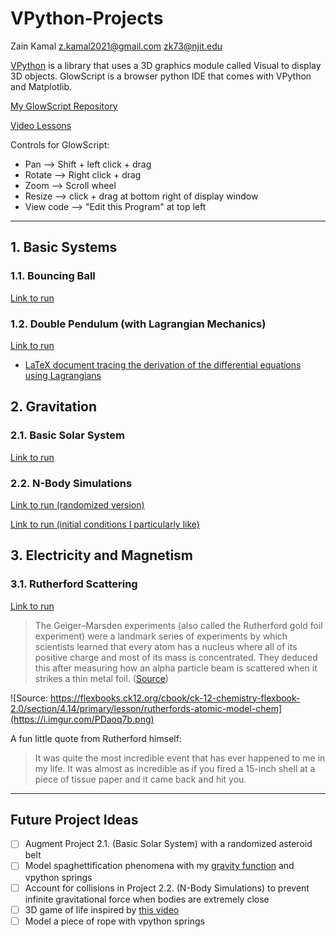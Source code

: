 # VPython-Projects

Zain Kamal
z.kamal2021@gmail.com
zk73@njit.edu

[VPython](https://www.glowscript.org/docs/VPythonDocs/index.html) is a library that uses a 3D graphics module called Visual to display 3D objects. GlowScript is a browser python IDE that comes with VPython and Matplotlib.

[My GlowScript Repository](https://www.glowscript.org/#/user/ZainKamal/folder/MyPrograms/)

[Video Lessons](https://sites.google.com/view/space-science-with-spice)

Controls for GlowScript: 
* Pan ⟶ Shift + left click + drag 
* Rotate ⟶ Right click + drag
* Zoom ⟶ Scroll wheel
* Resize ⟶ click + drag at bottom right of display window
* View code ⟶ "Edit this Program" at top left

---

## 1. Basic Systems

### 1.1. Bouncing Ball

[Link to run](https://www.glowscript.org/#/user/ZainKamal/folder/MyPrograms/program/1.1.Bouncing-Ball)

### 1.2. Double Pendulum (with Lagrangian Mechanics)

[Link to run](https://www.glowscript.org/#/user/ZainKamal/folder/MyPrograms/program/1.2.Double-Pendulum-with-Lagrangians)

* [LaTeX document tracing the derivation of the differential equations using Lagrangians](https://drive.google.com/file/d/104XhOmQDZSP-PWqX9nbAJNWBNHfafBNH/view?usp=sharing)

## 2. Gravitation

### 2.1. Basic Solar System

[Link to run](https://www.glowscript.org/#/user/ZainKamal/folder/MyPrograms/program/2.1.Basic-Solar-System)

### 2.2. N-Body Simulations

[Link to run (randomized version)](https://www.glowscript.org/#/user/ZainKamal/folder/MyPrograms/program/2.2.1.Randomized-N-Body-Sim)

[Link to run (initial conditions I particularly like)](https://www.glowscript.org/#/user/ZainKamal/folder/MyPrograms/program/2.2.2.Three-Body-Sim)

## 3. Electricity and Magnetism

### 3.1. Rutherford Scattering

[Link to run](https://www.glowscript.org/#/user/ZainKamal/folder/MyPrograms/program/3.1.Rutherford-Scattering)

> The Geiger–Marsden experiments (also called the Rutherford gold foil experiment) were a landmark series of experiments by which scientists learned that every atom has a nucleus where all of its positive charge and most of its mass is concentrated. They deduced this after measuring how an alpha particle beam is scattered when it strikes a thin metal foil. ([Source](https://en.wikipedia.org/wiki/Geiger-Marsden_experiments))

![Source: https://flexbooks.ck12.org/cbook/ck-12-chemistry-flexbook-2.0/section/4.14/primary/lesson/rutherfords-atomic-model-chem](https://i.imgur.com/PDaoq7b.png)

A fun little quote from Rutherford himself:
> It was quite the most incredible event that has ever happened to me in my life. It was almost as incredible as if you fired a 15-inch shell at a piece of tissue paper and it came back and hit you.


---

## Future Project Ideas

- [ ] Augment Project 2.1. (Basic Solar System) with a randomized asteroid belt
- [ ] Model spaghettification phenomena with my [gravity function](https://www.glowscript.org/#/user/ZainKamal/folder/Reference/program/GravityFunction/edit) and vpython springs
- [ ] Account for collisions in Project 2.2. (N-Body Simulations) to prevent infinite gravitational force when bodies are extremely close
- [ ] 3D game of life inspired by [this video](https://www.youtube.com/watch?v=dQJ5aEsP6Fs)
- [ ] Model a piece of rope with vpython springs
